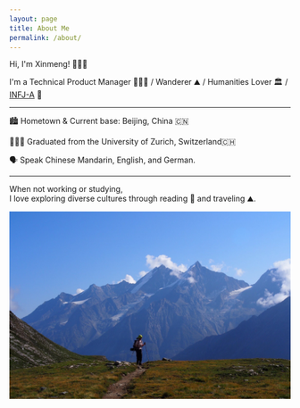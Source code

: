 ```yaml
---
layout: page
title: About Me
permalink: /about/
---
```


Hi, I'm Xinmeng! 🙋🏻‍♀️

I'm a Technical Product Manager 👩🏻‍💻 / Wanderer ⛰️ / Humanities Lover 🏛 / [INFJ-A](https://www.16personalities.com/infj-personality) 💚

---
🏙 Hometown & Current base: Beijing, China 🇨🇳

👩🏻‍🎓 Graduated from the University of Zurich, Switzerland🇨🇭

🗣 Speak Chinese Mandarin, English, and German.

---
When not working or studying,  
I love exploring diverse cultures through reading 📖 and traveling ⛰️.

![Matterhorn](/img/Matterhorn.jpg)